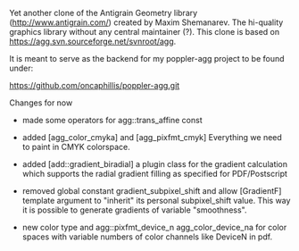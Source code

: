 Yet   another   clone     of    the  Antigrain     Geometry    library
(http://www.antigrain.com/)    created  by  Maxim     Shemanarev.  The
hi-quality  graphics library without  any central maintainer (?). This
clone is based on https://agg.svn.sourceforge.net/svnroot/agg.

It is meant to serve as the  backend for my  poppler-agg project to be
found under:

 https://github.com/oncaphillis/poppler-agg.git

Changes for now

 * made some operators for   agg::trans_affine   const

 * added   [agg_color_cmyka]   and   [agg_pixfmt_cmyk]  Everything  we
   need to paint in CMYK colorspace.

 * added   [add::gradient_biradial]  a  plugin  class for the gradient
   calculation which supports the radial gradient filling as specified
   for PDF/Postscript

 * removed     global  constant   gradient_subpixel_shift    and allow
   [GradientF]   template    argument   to    "inherit"  its   personal
   subpixel_shift value. This way it is possible to generate gradients
   of variable "smoothness".

 * new  color type and  agg::pixfmt_device_n<N> agg_color_device_na<N> 
   for   color  spaces with  variable  numbers  of color channels like 
   DeviceN in pdf.
